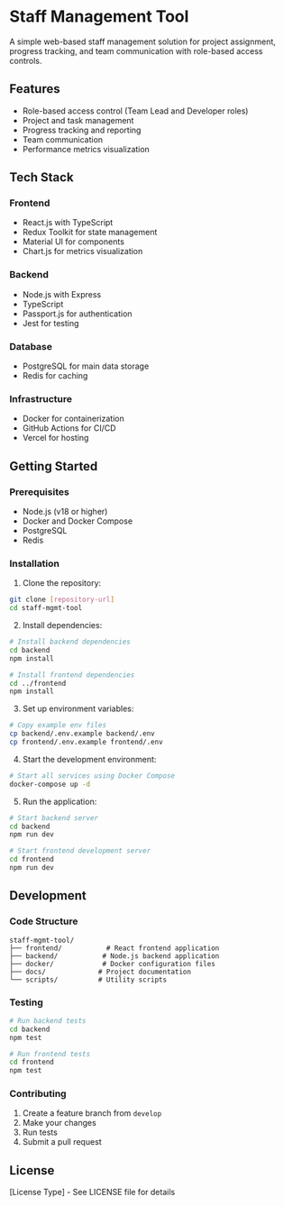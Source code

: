 # Staff Management Tool

A simple web-based staff management solution for project assignment, progress tracking, and team communication with role-based access controls.

## Features

- Role-based access control (Team Lead and Developer roles)
- Project and task management
- Progress tracking and reporting
- Team communication
- Performance metrics visualization

## Tech Stack

### Frontend
- React.js with TypeScript
- Redux Toolkit for state management
- Material UI for components
- Chart.js for metrics visualization

### Backend
- Node.js with Express
- TypeScript
- Passport.js for authentication
- Jest for testing

### Database
- PostgreSQL for main data storage
- Redis for caching

### Infrastructure
- Docker for containerization
- GitHub Actions for CI/CD
- Vercel for hosting

## Getting Started

### Prerequisites
- Node.js (v18 or higher)
- Docker and Docker Compose
- PostgreSQL
- Redis

### Installation

1. Clone the repository:
```bash
git clone [repository-url]
cd staff-mgmt-tool
```

2. Install dependencies:
```bash
# Install backend dependencies
cd backend
npm install

# Install frontend dependencies
cd ../frontend
npm install
```

3. Set up environment variables:
```bash
# Copy example env files
cp backend/.env.example backend/.env
cp frontend/.env.example frontend/.env
```

4. Start the development environment:
```bash
# Start all services using Docker Compose
docker-compose up -d
```

5. Run the application:
```bash
# Start backend server
cd backend
npm run dev

# Start frontend development server
cd frontend
npm run dev
```

## Development

### Code Structure
```
staff-mgmt-tool/
├── frontend/           # React frontend application
├── backend/           # Node.js backend application
├── docker/            # Docker configuration files
├── docs/             # Project documentation
└── scripts/          # Utility scripts
```

### Testing
```bash
# Run backend tests
cd backend
npm test

# Run frontend tests
cd frontend
npm test
```

### Contributing
1. Create a feature branch from `develop`
2. Make your changes
3. Run tests
4. Submit a pull request

## License
[License Type] - See LICENSE file for details 
